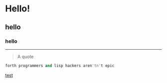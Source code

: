 # Hello!
## hello
### hello

---

> A quote

```python
forth programmers and lisp hackers aren'tn't epic
```

[test](another.md)
